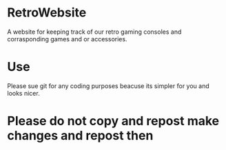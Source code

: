 # RetroWebsite
A website for keeping track of our retro gaming consoles and corrasponding games and or accessories.

# Use
Please sue git for any coding purposes beacuse its simpler for you and looks nicer.

# Please do not copy and repost make changes and repost then


